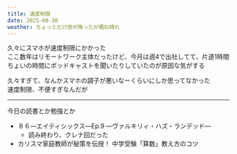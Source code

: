 ```yaml
---
title: 速度制限
date: 2025-08-30
weather: ちょっとだけ雨が降ったが概ね晴れ
---
```

久々にスマホが速度制限にかかった  
ここ数年はリモートワーク主体だったけど、今月は週4で出社してて、片道1時間ちょいの時間にポッドキャストを聞いたりしていたのが原因な気がする

久々すぎて、なんかスマホの調子が悪いなーくらいにしか思ってなかった  
速度制限、不便すぎなんだが

---

今日の読書とか勉強とか
- ８６―エイティシックス―Ep.9 ―ヴァルキリィ・ハズ・ランデッド―
	- 読み終わり、クレナ回だった
- カリスマ家庭教師が秘策を伝授！ 中学受験「算数」教え方のコツ
